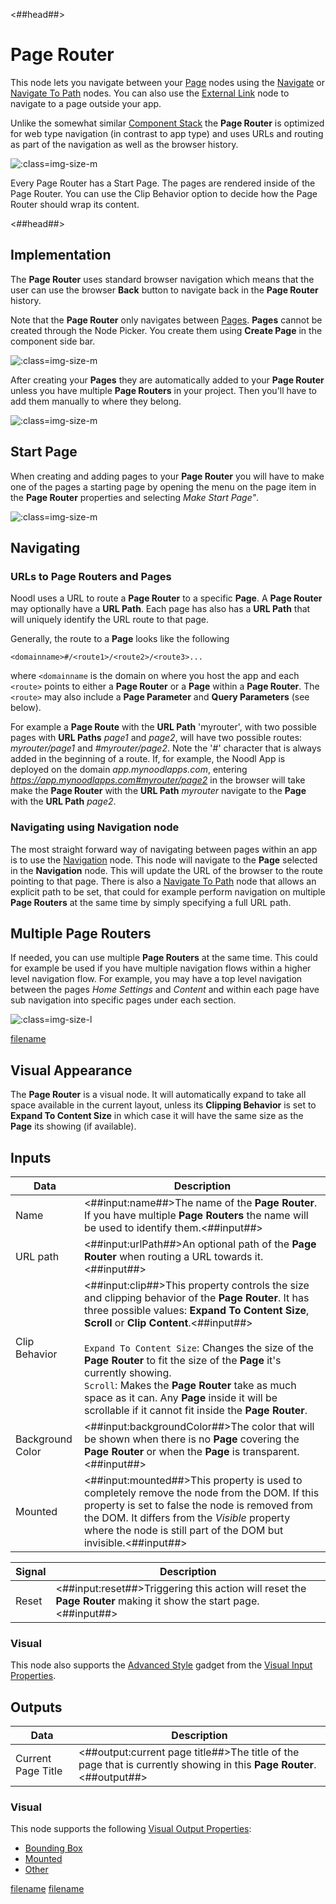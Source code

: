 <##head##>

# Page Router

This node lets you navigate between your <span class="ndl-node">[Page](/nodes/navigation/page/)</span> nodes using the <span class="ndl-node">[Navigate](/nodes/navigation/navigate/)</span> or <span class="ndl-node">[Navigate To Path](/nodes/navigation/navigate-to-path/)</span> nodes. You can also use the <span class="ndl-node">[External Link](/nodes/navigation/external-link/)</span> node to navigate to a page outside your app.

Unlike the somewhat similar [Component Stack](/nodes/component-stack/component-stack/) the **Page Router** is optimized for web type navigation (in contrast to app type) and uses URLs and routing as part of the navigation as well as the browser history.

![](./page-router-1.png ':class=img-size-m')

Every <span class="ndl-node">Page Router</span> has a <span class="ndl-data">Start Page</span>. The pages are rendered inside of the <span class="ndl-node">Page Router</span>. You can use the <span class="ndl-data">Clip Behavior</span> option to decide how the <span class="ndl-node">Page Router</span> should wrap its content.

<##head##>

## Implementation

The **Page Router** uses standard browser navigation which means that the user can use the browser **Back** button to navigate back in the **Page Router** history.

Note that the **Page Router** only navigates between [Pages](/nodes/navigation/page/). **Pages** cannot be created through the Node Picker. You create them using **Create Page** in the component side bar.

![](./create-page.png ':class=img-size-m')

After creating your **Pages** they are automatically added to your **Page Router** unless you have multiple **Page Routers** in your project. Then you'll have to add them manually to where they belong.

![](./pages-in-router.png ':class=img-size-m')

## Start Page

When creating and adding pages to your **Page Router** you will have to make one of the pages a starting page by opening the menu on the page item in the **Page Router** properties and selecting _Make Start Page"_.

![](./make-start-page.png ':class=img-size-m')

## Navigating

### URLs to Page Routers and Pages

Noodl uses a URL to route a **Page Router** to a specific **Page**. A **Page Router** may optionally have a **URL Path**. Each page has also has a **URL Path** that will uniquely identify the URL route to that page.

Generally, the route to a **Page** looks like the following

`<domainname>#/<route1>/<route2>/<route3>...`

where `<domainname` is the domain on where you host the app and each `<route>` points to either a **Page Router** or a **Page** within a **Page Router**. The `<route>` may also include a **Page Parameter** and **Query Parameters** (see below).

For example a **Page Route** with the **URL Path** 'myrouter', with two possible pages with **URL Paths** _page1_ and _page2_, will have two possible routes: _myrouter/page1_ and _#myrouter/page2_. Note the '#' character that is always added in the beginning of a route. If, for example, the Noodl App is deployed on the domain _app.mynoodlapps.com_, entering *https://app.mynoodlapps.com#myrouter/page2* in the browser will take make the **Page Router** with the **URL Path** _myrouter_ navigate to the **Page** with the **URL Path** _page2_.

### Navigating using Navigation node

The most straight forward way of navigating between pages within an app is to use the [Navigation](/nodes/navigation/navigation/) node. This node will navigate to the **Page** selected in the **Navigation** node. This will update the URL of the browser to the route pointing to that page. There is also a [Navigate To Path](/nodes/navigation/navigation/) node that allows an explicit path to be set, that could for example perform navigation on multiple **Page Routers** at the same time by simply specifying a full URL path.

## Multiple Page Routers

If needed, you can use multiple **Page Routers** at the same time. This could for example be used if you have multiple navigation flows within a higher level navigation flow. For example, you may have a top level navigation between the pages _Home_ _Settings_ and _Content_ and within each page have sub navigation into specific pages under each section.

![](./multi-router.png ':class=img-size-l')

[filename](../common-navigation/page-inputs/README.md ':include')

## Visual Appearance

The **Page Router** is a visual node. It will automatically expand to take all space available in the current layout, unless its **Clipping Behavior** is set to **Expand To Content Size** in which case it will have the same size as the **Page** its showing (if available).

## Inputs

| Data                                           | Description                                                                                                                                                                                                                                                                                                                                                                                                                                                                                        |
| ---------------------------------------------- | -------------------------------------------------------------------------------------------------------------------------------------------------------------------------------------------------------------------------------------------------------------------------------------------------------------------------------------------------------------------------------------------------------------------------------------------------------------------------------------------------- |
| <span class="ndl-data">Name</span>             | <##input:name##>The name of the **Page Router**. If you have multiple **Page Routers** the name will be used to identify them.<##input##>                                                                                                                                                                                                                                                                                                                                                          |
| <span class="ndl-data">URL path</span>         | <##input:urlPath##>An optional path of the **Page Router** when routing a URL towards it.<##input##>                                                                                                                                                                                                                                                                                                                                                                                               |
| <span class="ndl-data">Clip Behavior</span>    | <##input:clip##>This property controls the size and clipping behavior of the **Page Router**. It has three possible values: **Expand To Content Size**, **Scroll** or **Clip Content**.<##input##><br/><br/>`Expand To Content Size`: Changes the size of the **Page Router** to fit the size of the **Page** it's currently showing.<br/>`Scroll`: Makes the **Page Router** take as much space as it can. Any **Page** inside it will be scrollable if it cannot fit inside the **Page Router**. |
| <span class="ndl-data">Background Color</span> | <##input:backgroundColor##>The color that will be shown when there is no **Page** covering the **Page Router** or when the **Page** is transparent.<##input##>                                                                                                                                                                                                                                                                                                                                     |
| <span class="ndl-data">Mounted</span>          | <##input:mounted##>This property is used to completely remove the node from the DOM. If this property is set to false the node is removed from the DOM. It differs from the _Visible_ property where the node is still part of the DOM but invisible.<##input##>                                                                                                                                                                                                                                   |

| Signal                                | Description                                                                                                      |
| ------------------------------------- | ---------------------------------------------------------------------------------------------------------------- |
| <span class="ndl-signal">Reset</span> | <##input:reset##>Triggering this action will reset the **Page Router** making it show the start page.<##input##> |

### Visual

This node also supports the [Advanced Style](nodes/ui-elements/visual-input-properties/#advanced-style) gadget from the [Visual Input Properties](nodes/ui-elements/visual-input-properties/).

## Outputs

| Data                                             | Description                                                                                                         |
| ------------------------------------------------ | ------------------------------------------------------------------------------------------------------------------- |
| <span class="ndl-data">Current Page Title</span> | <##output:current page title##>The title of the page that is currently showing in this **Page Router**.<##output##> |

### Visual

This node supports the following [Visual Output Properties](nodes/ui-elements/visual-output-properties/):

-   [Bounding Box](nodes/ui-elements/visual-output-properties/#bounding-box)
-   [Mounted](nodes/ui-elements/visual-output-properties/#mounted)
-   [Other](nodes/ui-elements/visual-output-properties/#other)

<div class="hidden-props-for-editor">

[filename](../../ui-elements/visual-input-properties/README.md ':include')
[filename](../../ui-elements/visual-output-properties/README.md ':include')

</div>
